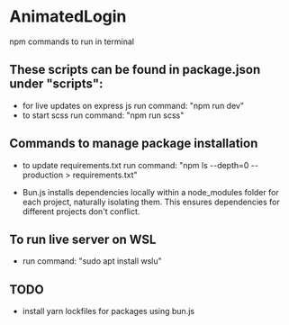 # AnimatedLogin

npm commands to run in terminal

## These scripts can be found in package.json under "scripts":

- for live updates on express js run command: "npm run dev"
- to start scss run command: "npm run scss"

## Commands to manage package installation

<!-- - to install requirements.txt run command: -->
- to update requirements.txt run command: "npm ls --depth=0 --production > requirements.txt"

- Bun.js installs dependencies locally within a node_modules folder for each project, naturally isolating them.
  This ensures dependencies for different projects don't conflict.

## To run live server on WSL

- run command: "sudo apt install wslu"


## TODO

- install yarn lockfiles for packages using bun.js
